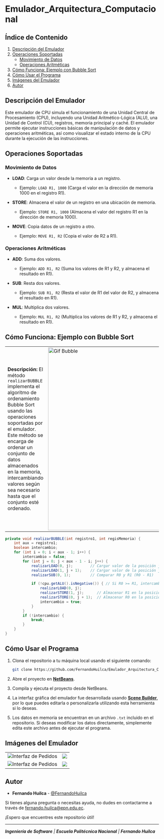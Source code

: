 # Emulador_Arquitectura_Computacional
## Índice de Contenido
1. [Descripción del Emulador](#descripción-del-emulador)
2. [Operaciones Soportadas](#operaciones-soportadas)
    - [Movimiento de Datos](#movimiento-de-datos)
    - [Operaciones Aritméticas](#operaciones-aritméticas)
3. [Cómo Funciona: Ejemplo con Bubble Sort](#cómo-funciona-ejemplo-con-bubble-sort)
4. [Cómo Usar el Programa](#cómo-usar-el-programa)
5. [Imágenes del Emulador](#imágenes-del-emulador)
6. [Autor](#autor)

## Descripción del Emulador
Este emulador de CPU simula el funcionamiento de una Unidad Central de Procesamiento (CPU), incluyendo una Unidad Aritmético-Lógica (ALU), una Unidad de Control (CU), registros, memoria principal y caché. El emulador permite ejecutar instrucciones básicas de manipulación de datos y operaciones aritméticas, así como visualizar el estado interno de la CPU durante la ejecución de las instrucciones.

## Operaciones Soportadas

### Movimiento de Datos
- **LOAD**: Carga un valor desde la memoria a un registro.
  - Ejemplo: `LOAD R1, 1000` (Carga el valor en la dirección de memoria 1000 en el registro R1).
  
- **STORE**: Almacena el valor de un registro en una ubicación de memoria.
  - Ejemplo: `STORE R1, 1000` (Almacena el valor del registro R1 en la dirección de memoria 1000).

- **MOVE**: Copia datos de un registro a otro.
  - Ejemplo: `MOVE R1, R2` (Copia el valor de R2 a R1).

### Operaciones Aritméticas
- **ADD**: Suma dos valores.
  - Ejemplo: `ADD R1, R2` (Suma los valores de R1 y R2, y almacena el resultado en R1).

- **SUB**: Resta dos valores.
  - Ejemplo: `SUB R1, R2` (Resta el valor de R1 del valor de R2, y almacena el resultado en R1).

- **MUL**: Multiplica dos valores.
  - Ejemplo: `MUL R1, R2` (Multiplica los valores de R1 y R2, y almacena el resultado en R1).

## Cómo Funciona: Ejemplo con Bubble Sort
<table>
<tr>
<td>

**Descripción:**
El método `realizarBUBBLE` implementa el algoritmo de ordenamiento Bubble Sort usando las operaciones soportadas por el emulador. Este método se encarga de ordenar un conjunto de datos almacenados en la memoria, intercambiando valores según sea necesario hasta que el conjunto esté ordenado.

</td>
<td>
<img src="https://github.com/user-attachments/assets/4bc89594-b82b-4466-a300-2905dbec26bd"alt="Gif Bubble" width="600">


</td>
</tr>
</table>


```java
private void realizarBUBBLE(int registro1, int regisMemoria) {
    int aux = registro1;
    boolean intercambio; 
    for (int i = 0; i < aux - 1; i++) {
        intercambio = false;
        for (int j = 0; j < aux - 1 - i; j++) {
            realizarLOAD(0, j);        // Cargar valor de la posición j en R0
            realizarLOAD(1, j + 1);    // Cargar valor de la posición j+1 en R1
            realizarSUB(0, 1);         // Comparar R0 y R1 (R0 - R1)

            if (!cpu.getALU().isNegative()) { // Si R0 >= R1, intercambiar
                realizarLOAD(0, j);
                realizarSTORE(1, j);      // Almacenar R1 en la posición j
                realizarSTORE(0, j + 1);  // Almacenar R0 en la posición j+1
                intercambio = true; 
            }
        }
        if (!intercambio) {
            break;
        }
    }
}

````
## Cómo Usar el Programa

1. Clona el repositorio a tu máquina local usando el siguiente comando:

    ```bash
    git clone https://github.com/FernandoHuilca/Emulador_Arquitectura_Computacional.git
    ```

2. Abre el proyecto en **[NetBeans](https://netbeans.apache.org/front/main/download/)**.

3. Compila y ejecuta el proyecto desde NetBeans.

4. La interfaz gráfica del emulador fue desarrollada usando **[Scene Builder](https://gluonhq.com/products/scene-builder/)**, por lo que puedes editarla o personalizarla utilizando esta herramienta si lo deseas.

5. Los datos en memoria se encuentran en un archivo `.txt` incluido en el repositorio. Si deseas modificar los datos directamente, simplemente edita este archivo antes de ejecutar el programa.

## Imágenes del Emulador
<table>
    <tr>
    <td><img src="https://github.com/user-attachments/assets/0b093272-f705-463c-a41e-dd67028c68ab" alt="Interfaz de Pedidos"></td>
    <td><img src="https://github.com/user-attachments/assets/854fb7e8-24e0-4d41-977c-c8d86cf2ee29"></td>
  </tr>
   <tr>
    <td><img src="https://github.com/user-attachments/assets/3f5723cd-bb97-4445-aac3-a9ef57e23063" alt="Interfaz de Pedidos"></td>
    <td><img src="https://github.com/user-attachments/assets/c0deea52-5ca4-47ea-9d9a-872761f67a67"></td>
  </tr>
</table>

## Autor

- **Fernando Huilca** - [@FernandoHuilca](https://github.com/FernandoHuilca)

Si tienes alguna pregunta o necesitas ayuda, no dudes en contactarme a través de [fernando.huilca@epn.edu.ec](mailto:fernando.huilca@epn.edu.ec).

¡Espero que encuentres este repositorio útil!

---

_**Ingeniería de Software** | **Escuela Politécnica Nacional** | **Fernando Huilca**_
